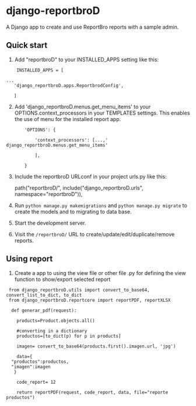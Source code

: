 # django-reportbroD
A Django app to create and use ReportBro reports with a sample admin.

Quick start
-----------

1. Add "reportbroD" to your INSTALLED_APPS setting like this:
```
    INSTALLED_APPS = [
   
...
   'django_reportbroD.apps.ReportbrodConfig',

   ]

```
2. Add 'django_reportbroD.menus.get_menu_items' to your OPTIONS.context_processors in your TEMPLATES settings. This enables the use of menu for the installed report app. 
 ```
        'OPTIONS': {
   
            'context_processors': [...,'
django_reportbroD.menus.get_menu_items'
   
            ],
            
        }
```

3. Include the reportbroD URLconf in your project urls.py like this:

   path("reportbroD/", include("django_reportbroD.urls", namespace="reportbroD")),

4. Run ``python manage.py makemigrations`` and ``python manage.py migrate`` to create the models and to migrating to data base.

5. Start the development server.

6. Visit the ``/reportbroD/`` URL to create/update/edit/duplicate/remove reports.


Using report
-----------

1. Create a app to using the view file or other file .py for defining the view function to show/export selected report
 ```
  from django_reportbroD.utils import convert_to_base64, convert_list_to_dict, to_dict
  from django_reportbroD.reportcore import reportPDF, reportXLSX
  
   def generar_pdf(request):
   
     products=Product.objects.all()
   
     #converting in a dictionary
     productos=[to_dict(p) for p in products]
   
     imagen= convert_to_base64(products.first().imagen.url, 'jpg')
   
     data={
   "productos":productos,
   "imagen":imagen
    }
   
     code_report= 12

     return reportPDF(request, code_report, data, file="reporte productos")
 
   ```

